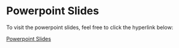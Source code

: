 # Powerpoint Slides

To visit the powerpoint slides, feel free to click the hyperlink below:

[Powerpoint Slides](https://www.canva.com/design/DAF1vCPGiWU/NENKGi4grSNb9EvxmWci9g/edit?utm_content=DAF1vCPGiWU&utm_campaign=designshare&utm_medium=link2&utm_source=sharebutton)
